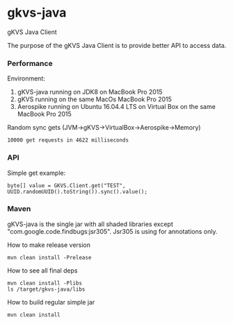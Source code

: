 # gkvs-java
gKVS Java Client

The purpose of the gKVS Java Client is to provide better API to access data.


### Performance

Environment: 
1. gKVS-java running on JDK8 on MacBook Pro 2015
2. gKVS running on the same MacOs MacBook Pro 2015
3. Aerospike running on Ubuntu 16.04.4 LTS on Virtual Box on the same MacBook Pro 2015
 

Random sync gets (JVM->gKVS->VirtualBox->Aerospike->Memory)
```
10000 get requests in 4622 milliseconds
```

### API

Simple get example:
```
byte[] value = GKVS.Client.get("TEST", UUID.randomUUID().toString()).sync().value();
```

### Maven

gKVS-java is the single jar with all shaded libraries except "com.google.code.findbugs:jsr305".
Jsr305 is using for annotations only.

How to make release version
```
mvn clean install -Prelease
```

How to see all final deps
```
mvn clean install -Plibs
ls /target/gkvs-java/libs
```

How to build regular simple jar
```
mvn clean install
```
